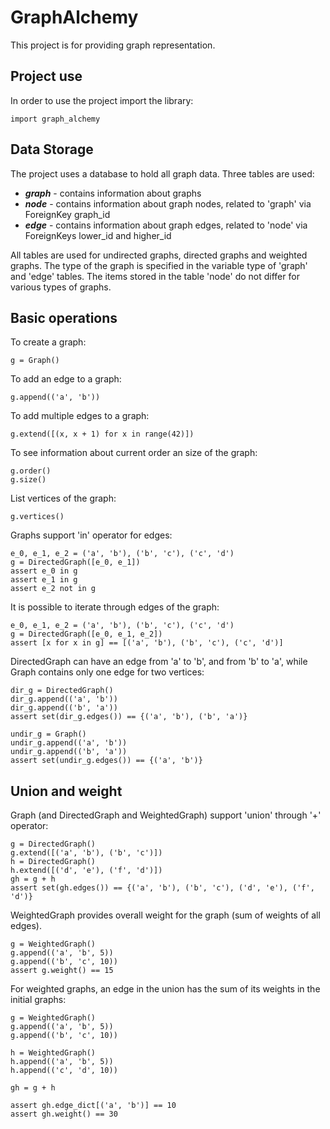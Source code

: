 # GraphAlchemy

This project is for providing graph representation.

## Project use
In order to use the project import the library:
```
import graph_alchemy
```

## Data Storage
The project uses a database to hold all graph data. Three tables are used:
- ***graph*** - contains information about graphs
- ***node*** - contains information about graph nodes, related to 'graph' via ForeignKey graph_id
- ***edge*** - contains information about graph edges, related to 'node' via ForeignKeys lower_id and higher_id

All tables are used for undirected graphs, directed graphs and weighted graphs. The type of the graph is specified in the variable type of 'graph' and 'edge' tables. The items stored in the table 'node' do not differ for various types of graphs.

## Basic operations
To create a graph:
```
g = Graph()
```
To add an edge to a graph:
```
g.append(('a', 'b'))
```
To add multiple edges to a graph:
```
g.extend([(x, x + 1) for x in range(42)])
```
To see information about current order an size of the graph:
```buildoutcfg
g.order()
g.size()
```
List vertices of the graph:
```buildoutcfg
g.vertices()
```
Graphs support 'in' operator for edges:
```
e_0, e_1, e_2 = ('a', 'b'), ('b', 'c'), ('c', 'd')
g = DirectedGraph([e_0, e_1])
assert e_0 in g
assert e_1 in g
assert e_2 not in g
```
It is possible to iterate through edges of the graph:
```
e_0, e_1, e_2 = ('a', 'b'), ('b', 'c'), ('c', 'd')
g = DirectedGraph([e_0, e_1, e_2])
assert [x for x in g] == [('a', 'b'), ('b', 'c'), ('c', 'd')]
```
DirectedGraph can have an edge from 'a' to 'b', and from 'b' to 'a', while Graph contains only one edge for two vertices:
```
dir_g = DirectedGraph()
dir_g.append(('a', 'b'))
dir_g.append(('b', 'a'))
assert set(dir_g.edges()) == {('a', 'b'), ('b', 'a')}

undir_g = Graph()
undir_g.append(('a', 'b'))
undir_g.append(('b', 'a'))
assert set(undir_g.edges()) == {('a', 'b')}
```
## Union and weight
Graph (and DirectedGraph and WeightedGraph) support 'union' through '+' operator:
```
g = DirectedGraph()
g.extend([('a', 'b'), ('b', 'c')])
h = DirectedGraph()
h.extend([('d', 'e'), ('f', 'd')])
gh = g + h
assert set(gh.edges()) == {('a', 'b'), ('b', 'c'), ('d', 'e'), ('f', 'd')}
```
WeightedGraph provides overall weight for the graph (sum of weights of all edges).
```
g = WeightedGraph()
g.append(('a', 'b', 5))
g.append(('b', 'c', 10))
assert g.weight() == 15
```
For weighted graphs, an edge in the union has the sum of its weights in the initial graphs:
```
g = WeightedGraph()
g.append(('a', 'b', 5))
g.append(('b', 'c', 10))

h = WeightedGraph()
h.append(('a', 'b', 5))
h.append(('c', 'd', 10))

gh = g + h

assert gh.edge_dict[('a', 'b')] == 10
assert gh.weight() == 30
```
